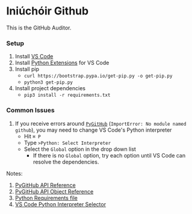 # Iniúchóir Github

This is the GitHub Auditor.

### Setup

1. Install [VS Code](https://code.visualstudio.com/download)
2. Install [Python Extensions](https://marketplace.visualstudio.com/items?itemName=ms-python.python) for VS Code
3. Install pip
    * `curl https://bootstrap.pypa.io/get-pip.py -o get-pip.py`
    * `python3 get-pip.py`
4. Install project dependencies
    * `pip3 install -r requirements.txt`

### Common Issues
1. If you receive errors around [`PyGitHub`](https://github.com/PyGithub/PyGithub) (`ImportError: No module named github`), you may need to change VS Code's Python interpreter
    * Hit `⌘ P`
    * Type `>Python: Select Interpreter`
    * Select the `Global` option in the drop down list
        * If there is no `Global` option, try each option until VS Code can resolve the dependencies.

Notes:
1. [PyGitHub API Reference](https://pygithub.readthedocs.io/en/latest/apis.html)
2. [PyGitHub API Object Reference](https://pygithub.readthedocs.io/en/latest/github_objects.html)
3. [Python Requirements file](https://pip.pypa.io/en/stable/reference/requirements-file-format/)
4. [VS Code Python Interpreter Selector](https://code.visualstudio.com/docs/python/environments#_select-and-activate-an-environment)